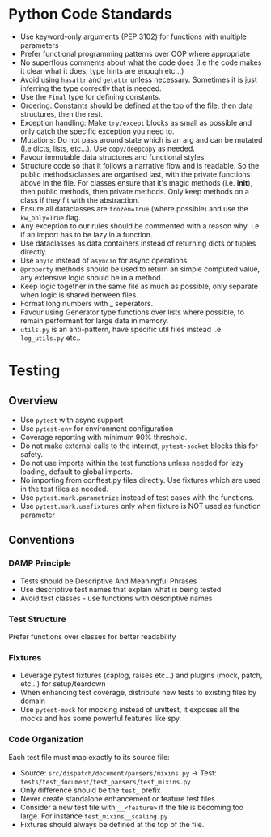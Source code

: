 # Python Code Standards
- Use keyword-only arguments (PEP 3102) for functions with multiple parameters
- Prefer functional programming patterns over OOP where appropriate
- No superflous comments about what the code does (I.e the code makes it clear what it does,
  type hints are enough etc...)
- Avoid using `hasattr` and `getattr` unless necessary. Sometimes it is just inferring the type correctly that is
  needed.
- Use the `Final` type for defining constants.
- Ordering: Constants should be defined at the top of the file, then data structures, then the rest.
- Exception handling: Make `try/except` blocks as small as possible and only catch the specific exception you need to.
- Mutations: Do not pass around state which is an arg and can be mutated (I.e dicts, lists, etc...). Use `copy/deepcopy` as needed.
- Favour immutable data structures and functional styles.
- Structure code so that it follows a narrative flow and is readable. So the public methods/classes are
  organised last, with the private functions above in the file. For classes ensure that it's magic methods (i.e. __init__), then public methods, then private methods. Only keep methods on a class if they fit with the abstraction.
- Ensure all dataclasses are `frozen=True` (where possible) and use the `kw_only=True` flag.
- Any exception to our rules should be commented with a reason why. I.e if an import has to be lazy in a function.
- Use dataclasses as data containers instead of returning dicts or tuples directly.
- Use `anyio` instead of `asyncio` for async operations.
- `@property` methods should be used to return an simple computed value, any extensive logic should be in a method.
- Keep logic together in the same file as much as possible, only separate when logic is shared between files.
- Format long numbers with _ seperators.
- Favour using Generator type functions over lists where possible, to remain performant for large data in memory.
- `utils.py` is an anti-pattern, have specific util files instead i.e `log_utils.py` etc..

# Testing

## Overview
- Use `pytest` with async support
- Use `pytest-env` for environment configuration
- Coverage reporting with minimum 90% threshold.
- Do not make external calls to the internet, `pytest-socket` blocks this for safety.
- Do not use imports within the test functions unless needed for lazy loading, default to global imports.
- No importing from conftest.py files directly. Use fixtures which are used in the test files as needed.
- Use `pytest.mark.parametrize` instead of test cases with the functions.
- Use `pytest.mark.usefixtures` only when fixture is NOT used as function parameter

## Conventions
### DAMP Principle
- Tests should be Descriptive And Meaningful Phrases
- Use descriptive test names that explain what is being tested
- Avoid test classes - use functions with descriptive names

### Test Structure
Prefer functions over classes for better readability

### Fixtures
- Leverage pytest fixtures (caplog, raises etc...) and plugins (mock, patch, etc...) for setup/teardown
- When enhancing test coverage, distribute new tests to existing files by domain
- Use `pytest-mock` for mocking instead of unittest, it exposes all the mocks and has some powerful features like spy.

### Code Organization
Each test file must map exactly to its source file:
- Source: `src/dispatch/document/parsers/mixins.py` → Test: `tests/test_document/test_parsers/test_mixins.py`
- Only difference should be the `test_` prefix
- Never create standalone enhancement or feature test files
- Consider a new test file with `__<feature>` if the file is becoming too large. For instance `test_mixins__scaling.py`
- Fixtures should always be defined at the top of the file.
